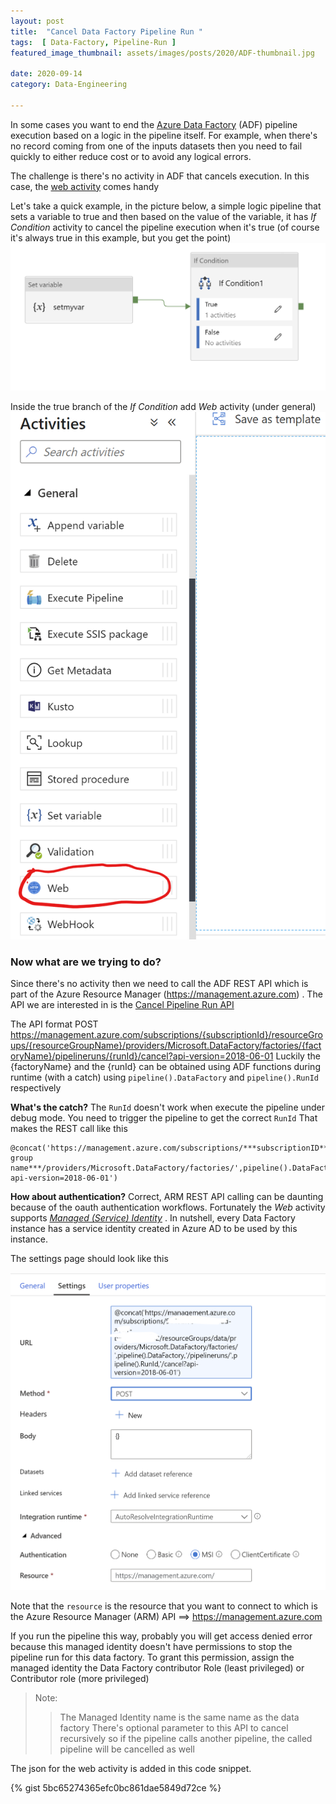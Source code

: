 ```yaml
---
layout: post  
title:  "Cancel Data Factory Pipeline Run "  
tags:  [ Data-Factory, Pipeline-Run ]  
featured_image_thumbnail: assets/images/posts/2020/ADF-thumbnail.jpg 

date: 2020-09-14
category: Data-Engineering

---
```


In some cases you want to end the [Azure Data Factory](https://docs.microsoft.com/en-us/azure/data-factory/) (ADF) pipeline execution based on a logic in the pipeline itself. For example, when there's no record coming from one of the inputs datasets then you need to fail quickly to either reduce cost or to avoid any logical errors. 

The challenge is there's no activity in ADF that cancels execution. In this case, the [web activity](https://docs.microsoft.com/en-us/azure/data-factory/control-flow-web-activity) comes handy 

Let's take a quick example, in the picture below, a simple logic pipeline that sets a variable to true and then based on the value of the variable, it has *If Condition* activity to cancel the pipeline execution when it's true (of course it's always true in this example, but you get the point)
![simple logic pipeline](/assets/images/posts/2020/adf-logic.png)

Inside the true branch of the *If Condition* add *Web* activity (under general) 
![Web Activity](/assets/images/posts/2020/adf-web-activity.png)

### Now what are we trying to do?
Since there's no activity then we need to call the ADF REST API which is part of the Azure Resource Manager (https://management.azure.com) .
The API we are interested in is the [Cancel Pipeline Run API](https://docs.microsoft.com/en-us/rest/api/datafactory/pipelineruns/cancel) 

The API format 
POST https://management.azure.com/subscriptions/{subscriptionId}/resourceGroups/{resourceGroupName}/providers/Microsoft.DataFactory/factories/{factoryName}/pipelineruns/{runId}/cancel?api-version=2018-06-01
Luckily the {factoryName} and the {runId} can be obtained using ADF functions during runtime (with a catch) using `pipeline().DataFactory` and `pipeline().RunId` respectively 

**What's the catch?** 
The `RunId` doesn't work when execute the pipeline under debug mode. You need to trigger the pipeline to get the correct `RunId`
That makes the REST call like this 

    @concat('https://management.azure.com/subscriptions/***subscriptionID***/resourceGroups/***resource group name***/providers/Microsoft.DataFactory/factories/',pipeline().DataFactory,'/pipelineruns/',pipeline().RunId,'/cancel?api-version=2018-06-01')

**How about authentication?**
Correct, ARM REST API calling can be daunting because of the oauth authentication workflows. Fortunately the *Web* activity supports [*Managed (Service) Identity*](https://docs.microsoft.com/en-us/azure/data-factory/data-factory-service-identity) . In nutshell, every Data Factory instance has a service identity created in Azure AD to be used by this instance. 

The settings page should look like this 

![Web Activity Settings](/assets/images/posts/2020/ADF-web-activity-settings.png)

Note that the `resource` is the resource that you want to connect to which is the Azure Resource Manager (ARM) API ==> https://management.azure.com 

If you run the pipeline this way, probably you will get access denied error because this managed identity doesn't have permissions to stop the pipeline run for this data factory. To grant this permission, assign the managed identity the Data Factory contributor Role (least privileged) or Contributor role (more privileged) 

> Note:
> > The Managed Identity name is the same name as the data factory
> > There's optional parameter to this API to cancel recursively so if the pipeline calls another pipeline, the called pipeline will be cancelled as well

The json for the web activity is added in this code snippet. 

{% gist 5bc65274365efc0bc861dae5849d72ce %}


<!--stackedit_data:
eyJoaXN0b3J5IjpbMTIwMDc5MDY5OSwxODg0MzEwODMsLTE4ND
AwNDg0NzYsNzEzMzI0OTE4LDE5Njc1ODY5NTksOTA2NjI0MTY5
XX0=
-->